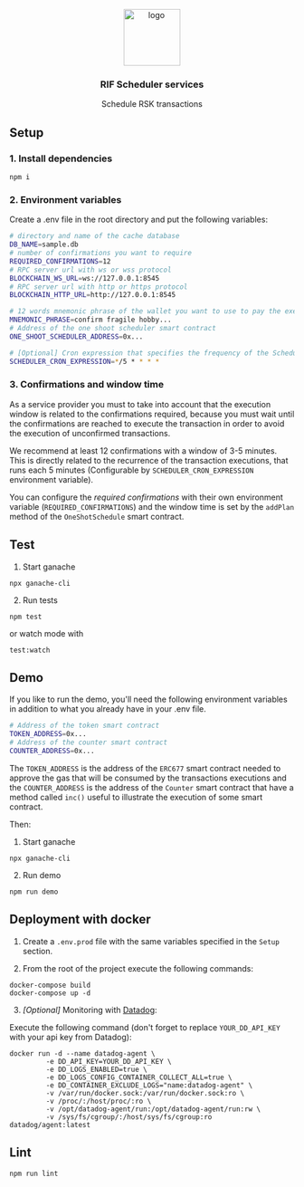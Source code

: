 <p align="middle">
    <img src="https://www.rifos.org/assets/img/logo.svg" alt="logo" height="100" >
</p>
<h3 align="middle">RIF Scheduler services</h3>
<p align="middle">
    Schedule RSK transactions
</p>

## Setup

### 1. Install dependencies

```
npm i
```

### 2. Environment variables

Create a .env file in the root directory and put the following variables:

```bash
# directory and name of the cache database
DB_NAME=sample.db
# number of confirmations you want to require
REQUIRED_CONFIRMATIONS=12
# RPC server url with ws or wss protocol
BLOCKCHAIN_WS_URL=ws://127.0.0.1:8545 
# RPC server url with http or https protocol
BLOCKCHAIN_HTTP_URL=http://127.0.0.1:8545

# 12 words mnemonic phrase of the wallet you want to use to pay the executions
MNEMONIC_PHRASE=confirm fragile hobby...
# Address of the one shoot scheduler smart contract
ONE_SHOOT_SCHEDULER_ADDRESS=0x...

# [Optional] Cron expression that specifies the frequency of the Scheduler execution. Default: each 5 minutes.
SCHEDULER_CRON_EXPRESSION=*/5 * * * *
```

### 3. Confirmations and window time

As a service provider you must to take into account that the execution window is related to the confirmations required, because you must wait until the confirmations are reached to execute the transaction in order to avoid the execution of unconfirmed transactions.

We recommend at least 12 confirmations with a window of 3-5 minutes. This is directly related to the recurrence of the transaction executions, that runs each 5 minutes (Configurable by `SCHEDULER_CRON_EXPRESSION` environment variable).  

You can configure the *required confirmations* with their own environment variable (`REQUIRED_CONFIRMATIONS`) and the window time is set by the `addPlan` method of the `OneShotSchedule` smart contract.

## Test

1. Start ganache

  ```
  npx ganache-cli
  ```

2. Run tests

  ```
  npm test
  ```

  or watch mode with

  ```
  test:watch
  ```

## Demo

If you like to run the demo, you'll need the following environment variables in addition to what you already have in your .env file.

```bash
# Address of the token smart contract
TOKEN_ADDRESS=0x...
# Address of the counter smart contract
COUNTER_ADDRESS=0x...
```

The `TOKEN_ADDRESS` is the address of the `ERC677` smart contract needed to approve the gas that will be consumed by the transactions executions and the `COUNTER_ADDRESS` is the address of the `Counter` smart contract that have a method called `inc()` useful to illustrate the execution of some smart contract.

Then:
1. Start ganache

  ```
  npx ganache-cli
  ```

2. Run demo

  ```
  npm run demo
  ```

## Deployment with docker

1. Create a `.env.prod` file with the same variables specified in the `Setup` section.

2. From the root of the project execute the following commands:

  ```
  docker-compose build
  docker-compose up -d
  ```

3. *[Optional]* Monitoring with [Datadog](https://www.datadoghq.com/):

Execute the following command (don't forget to replace `YOUR_DD_API_KEY` with your api key from Datadog):

  ```
docker run -d --name datadog-agent \
           -e DD_API_KEY=YOUR_DD_API_KEY \
           -e DD_LOGS_ENABLED=true \
           -e DD_LOGS_CONFIG_CONTAINER_COLLECT_ALL=true \
           -e DD_CONTAINER_EXCLUDE_LOGS="name:datadog-agent" \
           -v /var/run/docker.sock:/var/run/docker.sock:ro \
           -v /proc/:/host/proc/:ro \
           -v /opt/datadog-agent/run:/opt/datadog-agent/run:rw \
           -v /sys/fs/cgroup/:/host/sys/fs/cgroup:ro datadog/agent:latest
  ```

## Lint

```
npm run lint
```